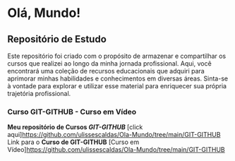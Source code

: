 # Olá, Mundo!
 
 ## **Repositório de Estudo**

Este repositório foi criado com o propósito de armazenar e compartilhar os cursos que realizei ao longo da minha jornada profissional. Aqui, você encontrará uma coleção de recursos educacionais que adquiri para aprimorar minhas habilidades e conhecimentos em diversas áreas. Sinta-se à vontade para explorar e utilizar esse material para enriquecer sua própria trajetória profissional.

### Curso GIT-GITHUB - Curso em Vídeo 

**Meu repositório de Cursos _GIT-GITHUB_**  [click aqui]https://github.com/ulissescaldas/Ola-Mundo/tree/main/GIT-GITHUB
Link para o **Curso de GIT-GITHUB**  [Curso em Vídeo]https://github.com/ulissescaldas/Ola-Mundo/tree/main/GIT-GITHUB
